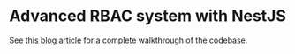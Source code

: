 # Advanced RBAC system with NestJS

See [this blog article](https://thomasvds.com/building-an-advanced-rbac-system-in-nest-js/) for a complete walkthrough of the codebase.
